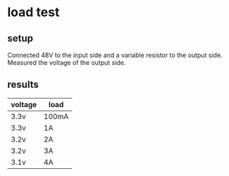 # load test
## setup
Connected 48V to the input side and a variable resistor to the output side. Measured the voltage of the output side.
## results
|voltage|load|
|-------|-------|
| 3.3v | 100mA
| 3.3v | 1A
| 3.2v | 2A
| 3.2v | 3A
| 3.1v | 4A

